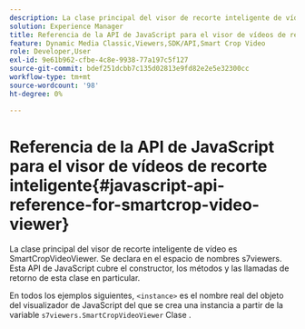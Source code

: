 ```yaml
---
description: La clase principal del visor de recorte inteligente de vídeo es SmartCropVideoViewer. Se declara en el espacio de nombres s7viewers. Esta API de JavaScript cubre el constructor, los métodos y las llamadas de retorno de esta clase en particular.
solution: Experience Manager
title: Referencia de la API de JavaScript para el visor de vídeos de recorte inteligente
feature: Dynamic Media Classic,Viewers,SDK/API,Smart Crop Video
role: Developer,User
exl-id: 9e61b962-cfbe-4c8e-9938-77a197c5f127
source-git-commit: bdef251dcbb7c135d02813e9fd82e2e5e32300cc
workflow-type: tm+mt
source-wordcount: '98'
ht-degree: 0%

---
```


# Referencia de la API de JavaScript para el visor de vídeos de recorte inteligente{#javascript-api-reference-for-smartcrop-video-viewer}

La clase principal del visor de recorte inteligente de vídeo es SmartCropVideoViewer. Se declara en el espacio de nombres s7viewers. Esta API de JavaScript cubre el constructor, los métodos y las llamadas de retorno de esta clase en particular.

En todos los ejemplos siguientes, `<instance>` es el nombre real del objeto del visualizador de JavaScript del que se crea una instancia a partir de la variable `s7viewers.SmartCropVideoViewer` Clase .
